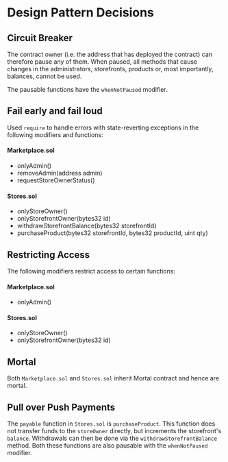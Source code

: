 # Design Pattern Decisions

## Circuit Breaker

The contract owner (i.e. the address that has deployed the contract) can therefore pause any of them.
When paused, all methods that cause changes in the administrators, storefronts, products or, most importantly, balances, cannot be used.


The pausable functions have the `whenNotPaused` modifier.

## Fail early and fail loud
Used `require` to handle errors with state-reverting exceptions in the following modifiers and functions:

#### Marketplace.sol
- onlyAdmin()
- removeAdmin(address admin)
- requestStoreOwnerStatus()

#### Stores.sol
- onlyStoreOwner()
- onlyStorefrontOwner(bytes32 id)
- withdrawStorefrontBalance(bytes32 storefrontId)
- purchaseProduct(bytes32 storefrontId, bytes32 productId, uint qty)

## Restricting Access
The following modifiers restrict access to certain functions:

#### Marketplace.sol
- onlyAdmin()

#### Stores.sol
- onlyStoreOwner()
- onlyStorefrontOwner(bytes32 id)


## Mortal
Both `Marketplace.sol` and `Stores.sol` inherit Mortal contract and hence are mortal.

## Pull over Push Payments

The `payable` function in `Stores.sol` is `purchaseProduct`. This function does not transfer funds to the `storeOwner` directly, but increments the storefront's `balance`. Withdrawals can then be done via the `withdrawStorefrontBalance` method. Both these functions are also pausable with the `whenNotPaused` modifier.
